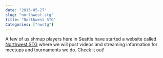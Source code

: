 ```yaml
---
date: "2013-05-27"
slug: "northwest-stg"
title: "Northwest STG"
Categories: ["nwstg"]
---
```


A few of us shmup players here in Seattle have started a website called [Northwest STG](http://nwstg.com) where we will post videos and streaming information for meetups and tournaments we do.  Check it out!
